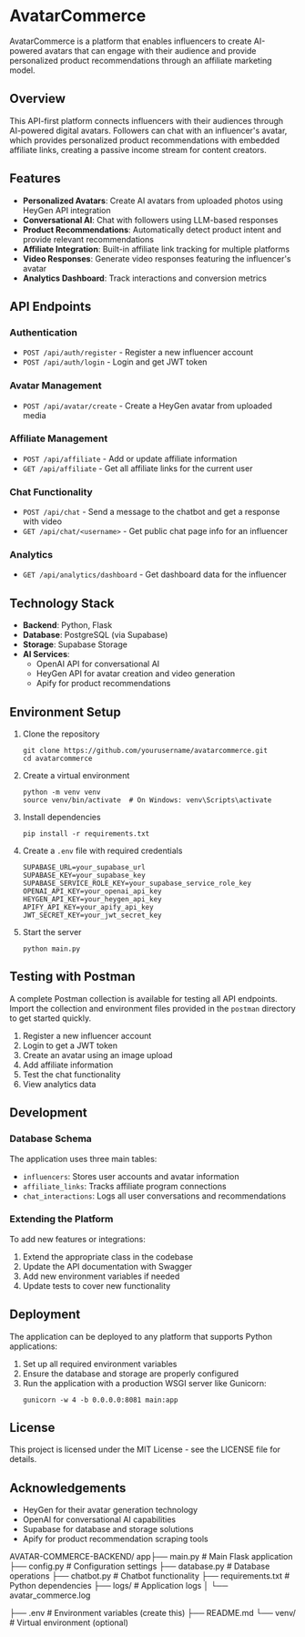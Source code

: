 # AvatarCommerce

AvatarCommerce is a platform that enables influencers to create AI-powered avatars that can engage with their audience and provide personalized product recommendations through an affiliate marketing model.

## Overview

This API-first platform connects influencers with their audiences through AI-powered digital avatars. Followers can chat with an influencer's avatar, which provides personalized product recommendations with embedded affiliate links, creating a passive income stream for content creators.

## Features

- **Personalized Avatars**: Create AI avatars from uploaded photos using HeyGen API integration
- **Conversational AI**: Chat with followers using LLM-based responses
- **Product Recommendations**: Automatically detect product intent and provide relevant recommendations
- **Affiliate Integration**: Built-in affiliate link tracking for multiple platforms
- **Video Responses**: Generate video responses featuring the influencer's avatar
- **Analytics Dashboard**: Track interactions and conversion metrics

## API Endpoints

### Authentication
- `POST /api/auth/register` - Register a new influencer account
- `POST /api/auth/login` - Login and get JWT token

### Avatar Management
- `POST /api/avatar/create` - Create a HeyGen avatar from uploaded media

### Affiliate Management
- `POST /api/affiliate` - Add or update affiliate information
- `GET /api/affiliate` - Get all affiliate links for the current user

### Chat Functionality
- `POST /api/chat` - Send a message to the chatbot and get a response with video
- `GET /api/chat/<username>` - Get public chat page info for an influencer

### Analytics
- `GET /api/analytics/dashboard` - Get dashboard data for the influencer

## Technology Stack

- **Backend**: Python, Flask
- **Database**: PostgreSQL (via Supabase)
- **Storage**: Supabase Storage
- **AI Services**: 
  - OpenAI API for conversational AI
  - HeyGen API for avatar creation and video generation
  - Apify for product recommendations

## Environment Setup

1. Clone the repository
   ```
   git clone https://github.com/yourusername/avatarcommerce.git
   cd avatarcommerce
   ```

2. Create a virtual environment
   ```
   python -m venv venv
   source venv/bin/activate  # On Windows: venv\Scripts\activate
   ```

3. Install dependencies
   ```
   pip install -r requirements.txt
   ```

4. Create a `.env` file with required credentials
   ```
   SUPABASE_URL=your_supabase_url
   SUPABASE_KEY=your_supabase_key
   SUPABASE_SERVICE_ROLE_KEY=your_supabase_service_role_key
   OPENAI_API_KEY=your_openai_api_key
   HEYGEN_API_KEY=your_heygen_api_key
   APIFY_API_KEY=your_apify_api_key
   JWT_SECRET_KEY=your_jwt_secret_key
   ```

5. Start the server
   ```
   python main.py
   ```

## Testing with Postman

A complete Postman collection is available for testing all API endpoints. Import the collection and environment files provided in the `postman` directory to get started quickly.

1. Register a new influencer account
2. Login to get a JWT token
3. Create an avatar using an image upload
4. Add affiliate information
5. Test the chat functionality
6. View analytics data

## Development

### Database Schema

The application uses three main tables:
- `influencers`: Stores user accounts and avatar information
- `affiliate_links`: Tracks affiliate program connections
- `chat_interactions`: Logs all user conversations and recommendations

### Extending the Platform

To add new features or integrations:
1. Extend the appropriate class in the codebase
2. Update the API documentation with Swagger
3. Add new environment variables if needed
4. Update tests to cover new functionality

## Deployment

The application can be deployed to any platform that supports Python applications:

1. Set up all required environment variables
2. Ensure the database and storage are properly configured
3. Run the application with a production WSGI server like Gunicorn:
   ```
   gunicorn -w 4 -b 0.0.0.0:8081 main:app
   ```

## License

This project is licensed under the MIT License - see the LICENSE file for details.

## Acknowledgements

- HeyGen for their avatar generation technology
- OpenAI for conversational AI capabilities
- Supabase for database and storage solutions
- Apify for product recommendation scraping tools

AVATAR-COMMERCE-BACKEND/
app├── main.py                 # Main Flask application
   ├── config.py              # Configuration settings
   ├── database.py            # Database operations
   ├── chatbot.py             # Chatbot functionality
   ├── requirements.txt       # Python dependencies
   ├── logs/                  # Application logs
   │   └── avatar_commerce.log

   ├── .env                   # Environment variables (create this)
├── README.md
└── venv/                  # Virtual environment (optional)



